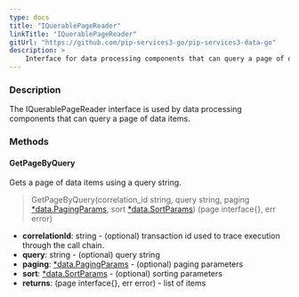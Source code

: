 ```yaml
---
type: docs
title: "IQuerablePageReader"
linkTitle: "IQuerablePageReader"
gitUrl: "https://github.com/pip-services3-go/pip-services3-data-go"
description: >
    Interface for data processing components that can query a page of data items.
---
```


### Description

The IQuerablePageReader interface is used by data processing components that can query a page of data items.

### Methods

#### GetPageByQuery
Gets a page of data items using a query string.

> GetPageByQuery(correlation_id string, query string, paging [*data.PagingParams](../../../commons/data/paging_params), sort [*data.SortParams](../../../commons/data/sort_params)) (page interface{}, err error)

- **correlationId**: string - (optional) transaction id used to trace execution through the call chain.
- **query**: string - (optional) query string
- **paging**: [*data.PagingParams](../../../commons/data/paging_params) - (optional) paging parameters
- **sort**: [*data.SortParams](../../../commons/data/sort_params) - (optional) sorting parameters
- **returns**: (page interface{}, err error) - list of items
